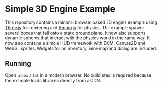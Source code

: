 # Simple 3D Engine Example

This repository contains a minimal browser based 3D engine example using
[Three.js](https://threejs.org/) for rendering and
[Ammo.js](https://github.com/kripken/ammo.js/) for physics. The example spawns
several boxes that fall onto a static ground plane. It now also supports
dynamic spheres that interact with the physics world in the same way.
It now also contains a simple HUD framework with DOM, Canvas2D and WebGL
sprites. Widgets for an inventory, mini-map and dialog are included.

## Running

Open `index.html` in a modern browser. No build step is required because the
example loads libraries directly from a CDN.

